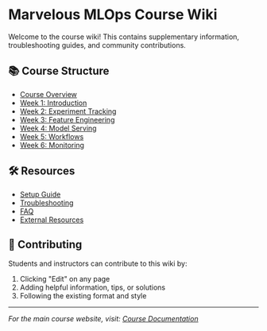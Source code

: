 # Marvelous MLOps Course Wiki

Welcome to the course wiki! This contains supplementary information, troubleshooting guides, and community contributions.

## 📚 Course Structure

- [Course Overview](Course-Overview)
- [Week 1: Introduction](Week-1-Introduction)
- [Week 2: Experiment Tracking](Week-2-Experiment-Tracking)
- [Week 3: Feature Engineering](Week-3-Feature-Engineering)
- [Week 4: Model Serving](Week-4-Model-Serving)
- [Week 5: Workflows](Week-5-Workflows)
- [Week 6: Monitoring](Week-6-Monitoring)

## 🛠️ Resources

- [Setup Guide](Setup-Guide)
- [Troubleshooting](Troubleshooting)
- [FAQ](FAQ)
- [External Resources](External-Resources)

## 🤝 Contributing

Students and instructors can contribute to this wiki by:
1. Clicking "Edit" on any page
2. Adding helpful information, tips, or solutions
3. Following the existing format and style

---
*For the main course website, visit: [Course Documentation](https://end-to-end-mlops-databricks-3.github.io/course-code-hub3)*

